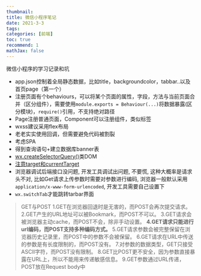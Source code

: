 ```yaml
---
thumbnail:
title: 微信小程序笔记
date: 2021-3-3
tags:
categories: [前端] 
toc: true
recommend: 1
mathJax: false
---
```


微信小程序的学习记录和坑

<!-- more -->

- app.json控制着全局静态数据，比如title，backgroundcolor，tabbar..以及首页page（第一个）
- 注册页面有个behaviours，可以将某个页面的属性，字段，方法与当前页面合并（区分组件），需要使用`module.exports = Behaviour(...)`将数据暴露(区分模块)，`require()`引用，不支持绝对路径
- Page注册普通页面，Component可以注册组件，类似标签
- wxss建议采用flex布局
- 老老实实使用回调，但需要避免代码被割裂
- 考虑SPA
- 得到查询语句+建立数据库banner表
- [wx.createSelectorQuery()](https://developers.weixin.qq.com/miniprogram/dev/api/wxml/wx.createSelectorQuery.html)类DOM
- [注意target和currentTarget](https://blog.csdn.net/Syleapn/article/details/81289337)
- 浏览器调试后端接口没问题, 开发工具调试出问题, 不要慌, 这种大概率是请求头不对, 比如Get请求上传参数时需要对参数进行编码, 浏览器一般默认采用`application/x-www-form-urlencoded`, 开发工具需要自己设置下
- `wx.switchTab`才能跳转tarbar界面

> GET与POST
>  1.GET在浏览器回退时是无害的，而POST会再次提交请求。
>  2.GET产生的URL地址可以被Bookmark，而POST不可以。
>  3.GET请求会被浏览器主动cache，而POST不会，除非手动设置。
>  **4.GET请求只能进行url编码，而POST支持多种编码方式。**
>  5.GET请求参数会被完整保留在浏览器历史记录里，而POST中的参数不会被保留。
>  6.GET请求在URL中传送的参数是有长度限制的，而POST没有。
>  7.对参数的数据类型，GET只接受ASCII字符，而POST没有限制。
>  8.GET比POST更不安全，因为参数直接暴露在URL上，所以不能用来传递敏感信息。
>  9.GET参数通过URL传递，POST放在Request body中